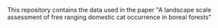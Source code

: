 
This repository contains the data used in the paper "A landscape scale assessment of free ranging domestic cat occurrence in boreal forests"
